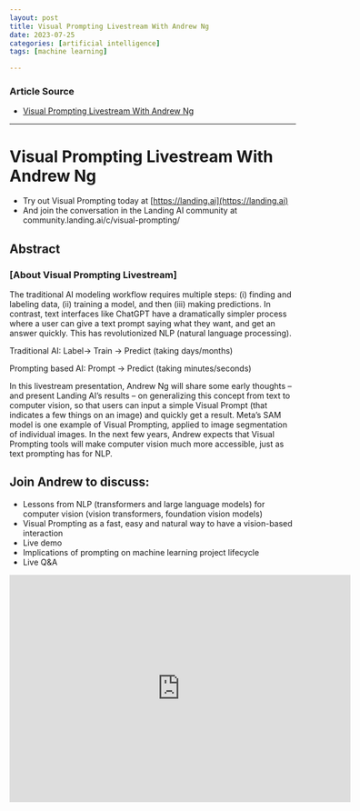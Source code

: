 ```yaml
---
layout: post
title: Visual Prompting Livestream With Andrew Ng
date: 2023-07-25
categories: [artificial intelligence]
tags: [machine learning]

---
```


### Article Source

* [Visual Prompting Livestream With Andrew Ng](https://www.youtube.com/watch?v=FE88OOUBonQ)



---

# Visual Prompting Livestream With Andrew Ng

* Try out Visual Prompting today at [https://landing.ai](https://landing.ai)
* And join the conversation in the Landing AI community at community.landing.ai/c/visual-prompting/


## Abstract

### [About Visual Prompting Livestream]

The traditional AI modeling workflow requires multiple steps: (i) finding and labeling data, (ii) training a model, and then (iii) making predictions. In contrast, text interfaces like ChatGPT have a dramatically simpler process where a user can give a text prompt saying what they want, and get an answer quickly. This has revolutionized NLP (natural language processing).
 
Traditional AI: Label→ Train → Predict (taking days/months)

Prompting based AI: Prompt → Predict (taking minutes/seconds)
 
In this livestream presentation, Andrew Ng will share some early thoughts – and present Landing AI’s results – on generalizing this concept from text to computer vision, so that users can input a simple Visual Prompt (that indicates a few things on an image) and quickly get a result. Meta’s SAM model is one example of Visual Prompting, applied to image segmentation of individual images. In the next few years, Andrew expects that Visual Prompting tools will make computer vision much more accessible, just as text prompting has for NLP.
 
## Join Andrew to discuss:
 
* Lessons from NLP (transformers and large language models) for computer vision (vision transformers, foundation vision models)
* Visual Prompting as a fast, easy and natural way to have a vision-based interaction
* Live demo
* Implications of prompting on machine learning project lifecycle
* Live Q&A

<iframe width="600" height="400" src="https://www.youtube.com/embed/FE88OOUBonQ" title="YouTube video player" frameborder="0" allow="accelerometer; autoplay; clipboard-write; encrypted-media; gyroscope; picture-in-picture; web-share" allowfullscreen></iframe>